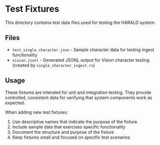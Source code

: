 # Test Fixtures

This directory contains test data files used for testing the HARALD system.

## Files

- `test_single_character.json` - Sample character data for testing ingest
  functionality
- `vision.jsonl` - Generated JSONL output for Vision character testing (created
  by `single_character_ingest.rs`)

## Usage

These fixtures are intended for unit and integration testing. They provide
controlled, consistent data for verifying that system components work as
expected.

When adding new test fixtures:

1. Use descriptive names that indicate the purpose of the fixture
2. Include sample data that exercises specific functionality
3. Document the structure and purpose of the fixture
4. Keep fixtures small and focused on specific test scenarios

